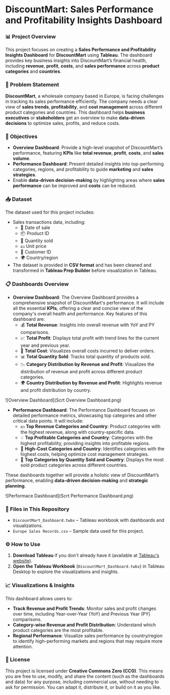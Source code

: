 # DiscountMart: Sales Performance and Profitability Insights Dashboard

### 📊 Project Overview
This project focuses on creating a **Sales Performance and Profitability Insights Dashboard** for **DiscountMart** using **Tableau**. The dashboard provides key business insights into DiscountMart’s financial health, including **revenue**, **profit**, **costs**, and **sales performance** across **product categories** and **countries**.

### 📍 Problem Statement
**DiscountMart**, a wholesale company based in Europe, is facing challenges in tracking its sales performance efficiently. The company needs a clear view of **sales trends**, **profitability**, and **cost management** across different product categories and countries. This dashboard helps **business executives** or **stakeholders** get an overview to make **data-driven decisions** to optimize sales, profits, and reduce costs.

### 🎯 Objectives
- **Overview Dashboard**: Provide a high-level snapshot of DiscountMart’s performance, featuring **KPIs** like **total revenue**, **profit**, **costs**, and **sales volume**.
- **Performance Dashboard**: Present detailed insights into top-performing categories, regions, and profitability to guide **marketing** and **sales strategies**.
- Enable **data-driven decision-making** by highlighting areas where **sales performance** can be improved and **costs** can be reduced.

### 📥 Dataset
The dataset used for this project includes:
- Sales transactions data, including:
  - 📅 Date of sale
  - 📦 Product ID
  - 🔢 Quantity sold
  - 💵 Unit price
  - 👤 Customer ID
  - 🌍 Country/region
- The dataset is provided in **CSV format** and has been cleaned and transformed in **Tableau Prep Builder** before visualization in Tableau.

### 📋 Dashboards Overview
- **Overview Dashboard**: The Overview Dashboard provides a comprehensive snapshot of DiscountMart's performance. It will include all the essential **KPIs**, offering a clear and concise view of the company's overall health and performance. Key features of this dashboard are:
  - 💰 **Total Revenue**: Insights into overall revenue with YoY and PY comparisons.
  - 📈 **Total Profit**: Displays total profit with trend lines for the current year and previous year.
  - 💸 **Total Cost**: Visualizes overall costs incurred to deliver orders.
  - 📊 **Total Quantity Sold**: Tracks total quantity of products sold.
  - 📉 **Category Distribution by Revenue and Profit**: Visualizes the distribution of revenue and profit across different product categories.
  - 🌍 **Country Distribution by Revenue and Profit**: Highlights revenue and profit distribution by country.

![Overview Dashboard](Scrt Overview Dashboard.png)

  - **Performance Dashboard**: The Performance Dashboard focuses on detailed performance metrics, showcasing top categories and other critical data points. It will include:
    - 💵 **Top Revenue Categories and Country**: Product categories with the highest revenue, along with country-specific data.
    - 💡 **Top Profitable Categories and Country**: Categories with the highest profitability, providing insights into profitable regions.
    - 💸 **High-Cost Categories and Country**: Identifies categories with the highest costs, helping optimize cost management strategies.
    - 🏅 **Top Categories by Quantity Sold and Country**: Displays the most sold product categories across different countries.
    
These dashboards together will provide a holistic view of DiscountMart’s performance, enabling **data-driven decision-making** and **strategic planning**.

![Performace Dashboard](Scrt Performance Dashboard.png)


### 📂 Files in This Repository
- `DiscountMart_Dashboard.twbx` – Tableau workbook with dashboards and visualizations.
- `Europe Sales Records.csv` – Sample data used for this project.

### ⚙️ How to Use
1. **Download Tableau** if you don't already have it (available at [Tableau's website](https://www.tableau.com/)).
2. **Open the Tableau Workbook** (`DiscountMart_Dashboard.twbx`) in Tableau Desktop to explore the visualizations and insights.

### 📈 Visualizations & Insights
This dashboard allows users to:
- **Track Revenue and Profit Trends**: Monitor sales and profit changes over time, including Year-over-Year (YoY) and Previous Year (PY) comparisons.
- **Category-wise Revenue and Profit Distribution**: Understand which product categories are the most profitable.
- **Regional Performance**: Visualize sales performance by country/region to identify high-performing markets and regions that may require more attention.

### 📜 License
This project is licensed under **Creative Commons Zero (CC0)**. This means you are free to use, modify, and share the content (such as the dashboards and data) for any purpose, including commercial use, without needing to ask for permission. You can adapt it, distribute it, or build on it as you like.
